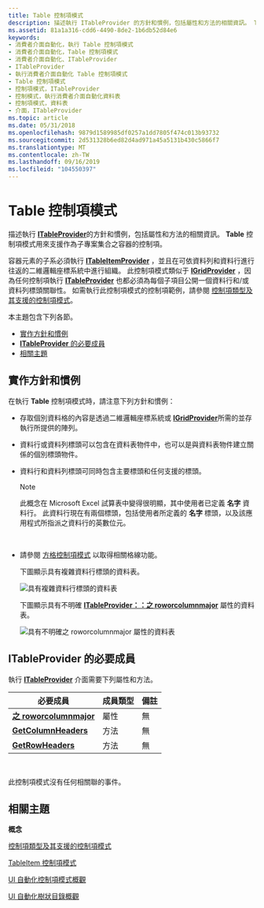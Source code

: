 ```yaml
---
title: Table 控制項模式
description: 描述執行 ITableProvider 的方針和慣例，包括屬性和方法的相關資訊。 Table 控制項模式用來支援作為子專案集合之容器的控制項。
ms.assetid: 81a1a316-cdd6-4490-8de2-1b6db52d84e6
keywords:
- 消費者介面自動化，執行 Table 控制項模式
- 消費者介面自動化，Table 控制項模式
- 消費者介面自動化、ITableProvider
- ITableProvider
- 執行消費者介面自動化 Table 控制項模式
- Table 控制項模式
- 控制項模式，ITableProvider
- 控制模式，執行消費者介面自動化資料表
- 控制項模式，資料表
- 介面，ITableProvider
ms.topic: article
ms.date: 05/31/2018
ms.openlocfilehash: 9879d1589985df0257a1dd7805f474c013b93732
ms.sourcegitcommit: 2d531328b6ed82d4ad971a45a5131b430c5866f7
ms.translationtype: MT
ms.contentlocale: zh-TW
ms.lasthandoff: 09/16/2019
ms.locfileid: "104550397"
---
```

# <a name="table-control-pattern"></a>Table 控制項模式

描述執行 [**ITableProvider**](/windows/desktop/api/UIAutomationCore/nn-uiautomationcore-itableprovider)的方針和慣例，包括屬性和方法的相關資訊。 **Table** 控制項模式用來支援作為子專案集合之容器的控制項。

容器元素的子系必須執行 [**ITableItemProvider**](/windows/desktop/api/UIAutomationCore/nn-uiautomationcore-itableitemprovider) ，並且在可依資料列和資料行進行往返的二維邏輯座標系統中進行組織。 此控制項模式類似于 [**IGridProvider**](/windows/desktop/api/UIAutomationCore/nn-uiautomationcore-igridprovider) ，因為任何控制項執行 [**ITableProvider**](/windows/desktop/api/UIAutomationCore/nn-uiautomationcore-itableprovider) 也都必須為每個子項目公開一個資料行和/或資料列標頭關聯性。 如需執行此控制項模式的控制項範例，請參閱 [控制項類型及其支援的控制項模式](uiauto-controlpatternmapping.md)。

本主題包含下列各節。

-   [實作方針和慣例](#implementation-guidelines-and-conventions)
-   [**ITableProvider** 的必要成員](#required-members-for-itableprovider)
-   [相關主題](#related-topics)

## <a name="implementation-guidelines-and-conventions"></a>實作方針和慣例

在執行 **Table** 控制項模式時，請注意下列方針和慣例：

-   存取個別資料格的內容是透過二維邏輯座標系統或 [**IGridProvider**](/windows/desktop/api/UIAutomationCore/nn-uiautomationcore-igridprovider)所需的並存執行所提供的陣列。
-   資料行或資料列標頭可以包含在資料表物件中，也可以是與資料表物件建立關係的個別標頭物件。
-   資料行和資料列標頭可同時包含主要標頭和任何支援的標頭。
    > [!Note]  
    > 此概念在 Microsoft Excel 試算表中變得很明顯，其中使用者已定義 **名字** 資料行。 此資料行現在有兩個標頭，包括使用者所定義的 **名字** 標頭，以及該應用程式所指派之資料行的英數位元。

     

-   請參閱 [方格控制項模式](uiauto-implementinggrid.md) 以取得相關格線功能。

    下圖顯示具有複雜資料行標頭的資料表。

    ![具有複雜資料行標頭的資料表](images/uia-valuepattern-colorpicker.jpg)

    下圖顯示具有不明確 [**ITableProvider：：之 roworcolumnmajor**](/windows/desktop/api/UIAutomationCore/nf-uiautomationcore-itableprovider-get_roworcolumnmajor) 屬性的資料表。

    ![具有不明確之 roworcolumnmajor 屬性的資料表](images/uia-tablepattern-roworcolumnmajorproperty.jpg)

## <a name="required-members-for-itableprovider"></a>**ITableProvider** 的必要成員

執行 [**ITableProvider**](/windows/desktop/api/UIAutomationCore/nn-uiautomationcore-itableprovider) 介面需要下列屬性和方法。



| 必要成員                                                   | 成員類型 | 備註 |
|--------------------------------------------------------------------|-------------|-------|
| [**之 roworcolumnmajor**](/windows/desktop/api/UIAutomationCore/nf-uiautomationcore-itableprovider-get_roworcolumnmajor) | 屬性    | 無  |
| [**GetColumnHeaders**](/windows/desktop/api/UIAutomationCore/nf-uiautomationcore-itableprovider-getcolumnheaders) | 方法      | 無  |
| [**GetRowHeaders**](/windows/desktop/api/UIAutomationCore/nf-uiautomationcore-itableprovider-getrowheaders)       | 方法      | 無  |



 

此控制項模式沒有任何相關聯的事件。

## <a name="related-topics"></a>相關主題

<dl> <dt>

**概念**
</dt> <dt>

[控制項類型及其支援的控制項模式](uiauto-controlpatternmapping.md)
</dt> <dt>

[TableItem 控制項模式](uiauto-implementingtableitem.md)
</dt> <dt>

[UI 自動化控制項模式概觀](uiauto-controlpatternsoverview.md)
</dt> <dt>

[UI 自動化樹狀目錄概觀](uiauto-treeoverview.md)
</dt> </dl>

 

 




